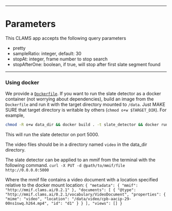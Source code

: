
___
# Parameters
This CLAMS app accepts the following query parameters

- pretty
- sampleRatio: integer, default: 30
- stopAt: integer, frame number to stop search
- stopAfterOne: boolean, if true, will stop after first slate segment found

---


### Using docker

We provide a [`Dockerfile`](Dockerfile). If you want to run the slate detector as a docker container (not worrying about dependencies), build an image from the `Dockerfile` and run it with the target directory mounted to `/data`. Just MAKE SURE that target directory is writable by others (`chmod o+w $TARGET_DIR`). For example, 

```bash
chmod -R o+w data_dir && docker build . -t slate_detector && docker run --rm -p 5000:5000 -v data_dir:/data slate_detector
```
This will run the slate detector on port 5000. 

The video files should be in a directory named `video` in the data_dir directory.

The slate detector can be applied to an mmif from the terminal with the following command. 
`curl -X PUT -d @path/to/mmif/file http://0.0.0.0:5000`

Where the mmif file contains a video document with a location specified relative to the docker mount location:
`{
  "metadata": {
    "mmif": "http://mmif.clams.ai/0.2.1"
  },
  "documents": [
    {
      "@type": "http://mmif.clams.ai/0.2.1/vocabulary/VideoDocument",
      "properties": {
        "mime": "video",
        "location": "/data/video/cpb-aacip-29-00ns1swq.h264.mp4",
        "id": "d1"
      }
    }
  ],
  "views": []
}`
